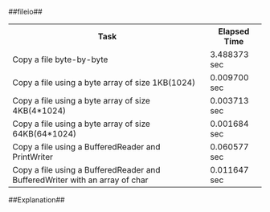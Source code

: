 ##fileio##
<TABLE>
<TR>
<TH>Task</TH>
<TH>Elapsed Time</TH>
</TR>
<TR>
<TD>Copy a file byte-by-byte</TD>
<TD>3.488373 sec</TD>
</TR>
<TR>
<TD>Copy a file using a byte array of size 1KB(1024)</TD>
<TD>0.009700 sec</TD>
</TR>
<TR>
<TD>Copy a file using a byte array of size 4KB(4*1024)</TD>
<TD>0.003713 sec</TD>
</TR>
<TR>
<TD>Copy a file using a byte array of size 64KB(64*1024)</TD>
<TD>0.001684 sec</TD>
</TR>
<TR>
<TD>Copy a file using a BufferedReader and PrintWriter</TD>
<TD>0.060577 sec</TD>
</TR>
<TR>
<TD>Copy a file using a BufferedReader and BufferedWriter with an array of char</TD>
<TD>0.011647 sec</TD>
</TR>
</TABLE>

##Explanation##

